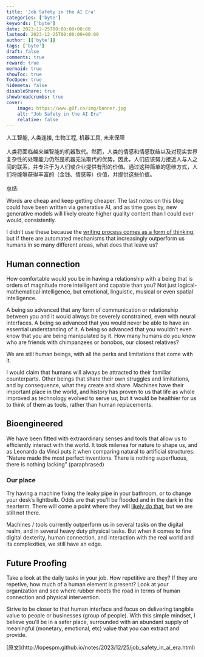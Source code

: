 ```yaml
---
title: 'Job Safety in the AI Era'
categories: ['byte']
keywords: ['byte']
date: 2023-12-25T00:00:00+00:00
lastmod: 2023-12-25T00:00:00+00:00
author: [['byte']]
tags: ['byte']
draft: false 
comments: true
reward: true 
mermaid: true 
showToc: true 
TocOpen: true 
hidemeta: false 
disableShare: true 
showbreadcrumbs: true 
cover:
    image: https://www.g0f.cn/img/banner.jpg
    alt: "Job Safety in the AI Era"
    relative: false
---
```


<div>

<div> 人工智能, 人类连接, 生物工程, 机器工具, 未来保障
<br/><br/>人类将面临越来越智能的机器取代。然而，人类的情感和情感联结以及对现实世界复杂性的处理能力仍然是机器无法取代的优势。因此，人们应该努力接近人与人之间的联系，并专注于为人们或企业提供有形的价值。通过这种简单的思维方式，人们将能够获得丰富的（金钱、情感等）价值，并提供这些价值。<br/><br/>总结: <div>
<p>Words are cheap and keep getting cheaper. The last notes on this blog could have been written via generative AI, and as time goes by, new generative models will likely create higher quality content than I could ever would, consistently.</p>
<p>I didn’t use these because the <a href="http://lopespm.github.io/notes/2023/07/02/writing-as-a-form-of-thinking.html">writing process comes as a form of thinking</a>, but if there are automated mechanisms that increasingly outperform us humans in so many different areas, what does that leave us?</p>
<h2 id="human-connection">Human connection</h2>
<p>How comfortable would you be in having a relationship with a being that is orders of magnitude more intelligent and capable than you? Not just logical-mathematical intelligence, but emotional, linguistic, musical or even spatial intelligence.</p>
<p>A being so advanced that any form of communication or relationship between you and it would always be severely constrained, even with neural interfaces. A being so advanced that you would never be able to have an essential understanding of it. A being so advanced that you wouldn’t even know that you are being manipulated by it. How many humans do you know who are friends with chimpanzees or bonobos, our closest relatives?</p>
<p>We are still human beings, with all the perks and limitations that come with it.</p>
<p>I would claim that humans will always be attracted to their familiar counterparts. Other beings that share their own struggles and limitations, and by consequence, what they create and share. Machines have their important place in the world, and history has proven to us that life as whole improved as technology evolved to serve us, but it would be healthier for us to think of them as tools, rather than human replacements.</p>
<h2 id="bioengineered">Bioengineered</h2>
<p>We have been fitted with extraordinary senses and tools that allow us to efficiently interact with the world. It took milenea for nature to shape us, and as Leonardo da Vinci puts it when comparing natural to artificial structures: “Nature made the most perfect inventions. There is nothing superfluous, there is nothing lacking” (paraphrased)</p>
<h3 id="our-place">Our place</h3>
<p>Try having a machine fixing the leaky pipe in your bathroom, or to change your desk’s lightbulb. Odds are that you’ll be flooded and in the dark in the nearterm. There will come a point where they will <a href="https://www.youtube.com/watch?v=cpraXaw7dyc">likely do that</a>, but we are still not there.</p>
<p>Machines / tools currently outperform us in several tasks on the digital realm, and in several heavy duty physical tasks. But when it comes to fine digital dexterity, human connection, and interaction with the real world and its complexities, we still have an edge.</p>
<h2 id="future-proofing">Future Proofing</h2>
<p>Take a look at the daily tasks in your job. How repetitive are they? If they are repetíve, how much of a human element is present? Look at your organization and see where rubber meets the road in terms of human connection and physical intervention.</p>
<p>Strive to be closer to that human interface and focus on delivering tangible value to people or businesses (group of people). With this simple mindset, I believe you’ll be in a safer place, surrounded with an abundant supply of meaningful (monetary, emotional, etc) value that you can extract and provide.</p>
</div></div>
</div>

<div>
[原文](http://lopespm.github.io/notes/2023/12/25/job_safety_in_ai_era.html)
</div>

